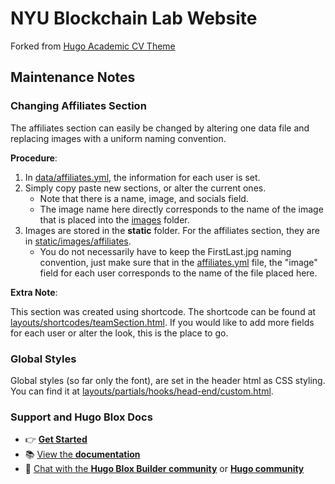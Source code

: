 # NYU Blockchain Lab Website

Forked from [Hugo Academic CV Theme](https://github.com/HugoBlox/theme-academic-cv)

## Maintenance Notes

### Changing Affiliates Section

The affiliates section can easily be changed by altering one data file and replacing images with a uniform naming convention.

**Procedure**:

1. In [data/affiliates.yml](/data/affiliates.yml), the information for each user is set.
2. Simply copy paste new sections, or alter the current ones.
   - Note that there is a name, image, and socials field.
   - The image name here directly corresponds to the name of the image that is placed into the [images](/static/images/affiliates/) folder.
3. Images are stored in the **static** folder. For the affiliates section, they are in [static/images/affiliates](/static/images/affiliates/).
   - You do not necessarily have to keep the FirstLast.jpg naming convention, just make sure that in the [affiliates.yml](/data/affiliates.yml) file, the "image" field for each user corresponds to the name of the file placed here.

**Extra Note**:

This section was created using shortcode. The shortcode can be found at [layouts/shortcodes/teamSection.html](/layouts/shortcodes/teamSection.html). If you would like to add more fields for each user or alter the look, this is the place to go.

### Global Styles

Global styles (so far only the font), are set in the header html as CSS styling. You can find it at [layouts/partials/hooks/head-end/custom.html](/layouts/partials/hooks/head-end/custom.html).

### Support and Hugo Blox Docs

- 👉 [**Get Started**](https://hugoblox.com/templates/)
- 📚 [View the **documentation**](https://docs.hugoblox.com/)
- 💬 [Chat with the **Hugo Blox Builder community**](https://discord.gg/z8wNYzb) or [**Hugo community**](https://discourse.gohugo.io)
